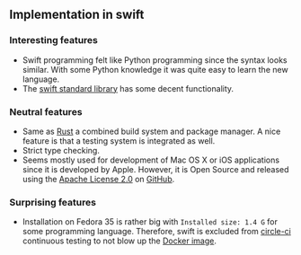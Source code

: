 ## Implementation in swift

### Interesting features

* Swift programming felt like Python programming since the syntax looks similar. With some Python knowledge it was quite easy to learn the new language.
* The [swift standard library](https://developer.apple.com/documentation/swift/swift_standard_library) has some decent functionality.  

### Neutral features

* Same as [Rust](https://github.com/diehlpk/monte-carlo-codes/tree/main/rust) a combined build system and package manager. A nice feature is that a testing system is integrated as well. 
* Strict type checking. 
* Seems mostly used for development of Mac OS X or iOS applications since it is developed by Apple. However, it is Open Source and released using the [Apache License 2.0](https://github.com/apple/swift/blob/main/LICENSE.txt) on [GitHub](https://github.com/apple/swift).

### Surprising features

* Installation on Fedora 35 is rather big with `Installed size: 1.4 G` for some programming language. Therefore, swift is excluded from [circle-ci](https://app.circleci.com/pipelines/github/diehlpk/monte-carlo-codes?branch=main) continuous testing to not blow up the [Docker image](https://hub.docker.com/r/diehlpk/monte-carlo-codes). 

